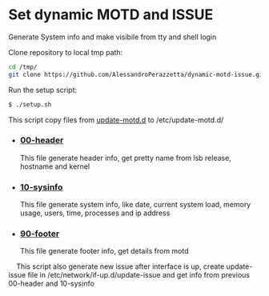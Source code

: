 # Set dynamic MOTD and ISSUE

Generate System info and make visibile from tty and shell login



Clone repository to local tmp path:

```bash
cd /tmp/
git clone https://github.com/AlessandroPerazzetta/dynamic-motd-issue.git
```

Run the setup script:

```bash
$ ./setup.sh
```

This script copy files from [update-motd.d](https://github.com/AlessandroPerazzetta/dynamic-motd-issue/tree/main/update-motd.d "update-motd.d") to /etc/update-motd.d/



- ### [00-header](https://github.com/AlessandroPerazzetta/dynamic-motd-issue/blob/main/update-motd.d/00-header)
  
  This file generate header info, get pretty name from lsb release, hostname and kernel

- ### [10-sysinfo](https://github.com/AlessandroPerazzetta/dynamic-motd-issue/blob/main/update-motd.d/10-sysinfo)
  
  This file generate system info, like date, current system load, memory usage, users, time, processes and ip address

- ### [90-footer](https://github.com/AlessandroPerazzetta/dynamic-motd-issue/blob/main/update-motd.d/90-footer)
  
  This file generate footer info, get details from motd



    This script also generate new issue after interface is up, create update-issue file in /etc/network/if-up.d/update-issue and get info from previous 00-header and 10-sysinfo
